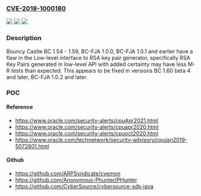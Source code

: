 ### [CVE-2018-1000180](https://cve.mitre.org/cgi-bin/cvename.cgi?name=CVE-2018-1000180)
![](https://img.shields.io/static/v1?label=Product&message=n%2Fa&color=blue)
![](https://img.shields.io/static/v1?label=Version&message=n%2Fa&color=blue)
![](https://img.shields.io/static/v1?label=Vulnerability&message=n%2Fa&color=brighgreen)

### Description

Bouncy Castle BC 1.54 - 1.59, BC-FJA 1.0.0, BC-FJA 1.0.1 and earlier have a flaw in the Low-level interface to RSA key pair generator, specifically RSA Key Pairs generated in low-level API with added certainty may have less M-R tests than expected. This appears to be fixed in versions BC 1.60 beta 4 and later, BC-FJA 1.0.2 and later.

### POC

#### Reference
- https://www.oracle.com/security-alerts/cpuApr2021.html
- https://www.oracle.com/security-alerts/cpuapr2020.html
- https://www.oracle.com/security-alerts/cpuoct2020.html
- https://www.oracle.com/technetwork/security-advisory/cpujan2019-5072801.html

#### Github
- https://github.com/ARPSyndicate/cvemon
- https://github.com/Anonymous-Phunter/PHunter
- https://github.com/CyberSource/cybersource-sdk-java

